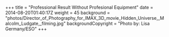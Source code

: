 +++
title = "Professional Result Without Profesional Equipment"
date = 2014-08-20T01:40:17Z
weight = 45
background = "photos/Director_of_Photography_for_IMAX_3D_movie_Hidden_Universe,_Malcolm_Ludgate,_filming.jpg"
backgroundCopyright = "Photo by: Lisa Germany/ESO"
+++
